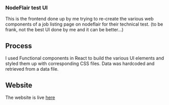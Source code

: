 ### NodeFlair test UI
This is the frontend done up by me trying to re-create the various web components of a job listing page on nodeflair for their technical test.
(to be frank, not the best UI done by me and it can be better...)

## Process
I used Functional components in React to build the various UI elements and styled them up with corresponding CSS files.
Data was hardcoded and retrieved from a data file.

## Website
The website is live [here](https://node-flair-tech-test-aqr0zop1s-wasjoe1.vercel.app/)

